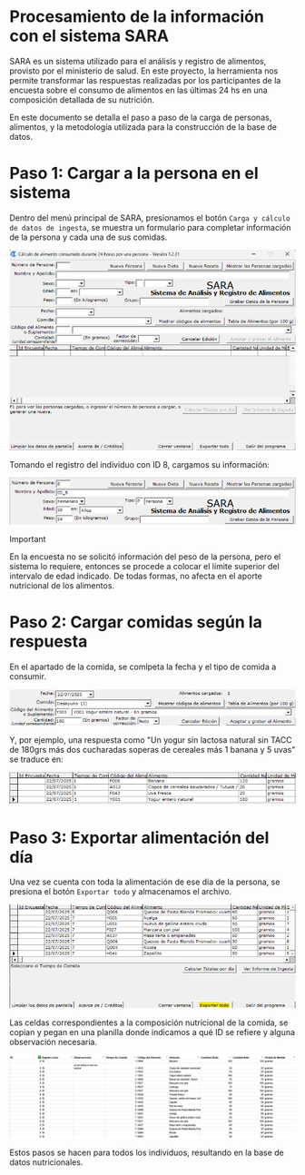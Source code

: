 # Procesamiento de la información con el sistema SARA

SARA es un sistema utilizado para el análisis y registro de alimentos, provisto 
por el ministerio de salud. En este proyecto, la herramienta nos permite 
transformar las respuestas realizadas por los participantes de la encuesta sobre 
el consumo de alimentos en las últimas 24 hs en una composición detallada de su 
nutrición.

En este documento se detalla el paso a paso de la carga de personas, alimentos,
y la metodología utilizada para la construcción de la base de datos.

# Paso 1: Cargar a la persona en el sistema

Dentro del menú principal de SARA, presionamos el botón `Carga y cálculo de datos de ingesta`,
se muestra un formulario para completar información de la persona y cada una de sus comidas.

![](imagenes_procesamiento/1.png)

Tomando el registro del individuo con ID 8, cargamos su información:

![](imagenes_procesamiento/2.png)

> [!IMPORTANT]
> En la encuesta no se solicitó información del peso de la persona, pero el 
sistema lo requiere, entonces se procede a colocar el límite superior del intervalo
de edad indicado. De todas formas, no afecta en el aporte nutricional de los alimentos.

# Paso 2: Cargar comidas según la respuesta

En el apartado de la comida, se comlpeta la fecha y el tipo de comida a consumir. 

![](imagenes_procesamiento/3.png)

Y, por ejemplo, una respuesta como "Un yogur sin lactosa natural sin TACC de 180grs 
más dos cucharadas soperas de cereales más 1 banana y 5 uvas" se traduce en:

![](imagenes_procesamiento/4.png)

# Paso 3: Exportar alimentación del día

Una vez se cuenta con toda la alimentación de ese día de la persona, se presiona el
botón `Exportar todo` y almacenamos el archivo. 

![](imagenes_procesamiento/5.png)

Las celdas correspondientes a la composición nutricional de la comida, se copian y
pegan en una planilla donde indicamos a qué ID se refiere y alguna observación necesaria.

![](imagenes_procesamiento/6.png)

Estos pasos se hacen para todos los individuos, resultando en la base de datos nutricionales.